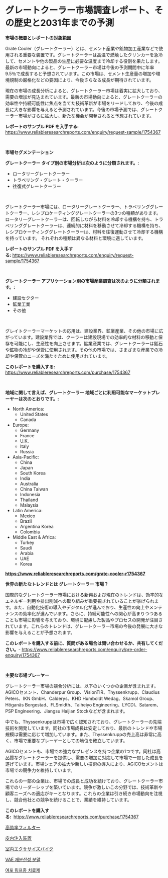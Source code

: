 <p><h1>グレートクーラー市場調査レポート、その歴史と2031年までの予測</h1></p><p><strong>市場の概要とレポートの対象範囲</strong></p>
<p><p>Grate Cooler（グレートクーラー）とは、セメント産業や鉱物加工産業などで使用される重要な装置です。グレートクーラーは高温で燃焼したクリンカーを急冷して、セメントや他の製品の生産に必要な温度まで冷却する役割を果たします。最新の市場動向によると、グレートクーラー市場は今後の予測期間中に年率9.5％で成長すると予想されています。この市場は、セメント生産量の増加や環境規制の厳格化などの要因により、今後さらなる成長が期待されています。</p><p>現在の市場の成長分析によると、グレートクーラー市場は着実に拡大しており、需要の増加が見込まれています。最新の市場動向によると、グレートクーラーの効率性や持続可能性に焦点を当てた技術革新が市場をリードしており、今後の成長に大きな影響を与えると予測されています。今後の市場予測では、グレートクーラー市場がさらに拡大し、新たな機会が開発されると予想されています。</p></p>
<p><strong>レポートのサンプル PDF を入手する:</strong> <a href="https://www.reliableresearchreports.com/enquiry/request-sample/1754367">https://www.reliableresearchreports.com/enquiry/request-sample/1754367</a></p>
<p>&nbsp;</p>
<p><strong>市場セグメンテーション</strong></p>
<p><strong>グレートクーラー タイプ別の市場分析は次のように分類されます。:</strong></p>
<p><ul><li>ロータリーグレートクーラー</li><li>トラベリング・グレート・クーラー</li><li>往復式グレートクーラー</li></ul></p>
<p>&nbsp;</p>
<p><p>グレートクーラー市場には、ロータリーグレートクーラー、トラベリンググレートクーラー、レシプロケーティンググレートクーラーの3つの種類があります。 ロータリーグレートクーラーは、回転しながら材料を冷却する機構を持ち、トラベリンググレートクーラーは、連続的に材料を移動させて冷却する機構を持ち、レシプロケーティンググレートクーラーは、材料を往復運動させて冷却する機構を持っています。 それぞれの種類は異なる材料と環境に適しています。</p></p>
<p><strong>レポートのサンプル PDF を入手する:</strong>&nbsp;<a href="https://www.reliableresearchreports.com/enquiry/request-sample/1754367">https://www.reliableresearchreports.com/enquiry/request-sample/1754367</a></p>
<p>&nbsp;</p>
<p><strong> グレートクーラー アプリケーション別の市場産業調査は次のように分類されます。:</strong></p>
<p><ul><li>建設セクター</li><li>鉱業工業</li><li>その他</li></ul></p>
<p>&nbsp;</p>
<p><p>グレイトクーラーマーケットの応用は、建設業界、鉱業産業、その他の市場に広がっています。建設業界では、クーラーは建設現場での効率的な材料の移動と保存を可能にし、生産性を向上させます。鉱業産業では、グレートクーラーは鉱石や鉱物の冷却や保管に使用されます。その他の市場では、さまざまな産業での冷却や保管のニーズを満たすために使用されています。</p></p>
<p><strong>このレポートを購入する:</strong>&nbsp; <a href="https://www.reliableresearchreports.com/purchase/1754367">https://www.reliableresearchreports.com/purchase/1754367</a></p>
<p>&nbsp;</p>
<p><strong>地域に関して言えば、グレートクーラー 地域ごとに利用可能なマーケットプレーヤーは次のとおりです。:</strong></p>
<p><ul>
    <li>
        North America:
        <ul>
            <li>United States</li>
            <li>Canada</li>
        </ul>
    </li>
    <li>
        Europe:
        <ul>
            <li>Germany</li>
            <li>France</li>
            <li>U.K.</li>
            <li>Italy</li>
            <li>Russia</li>
        </ul>
    </li>
    <li>
        Asia-Pacific:
        <ul>
            <li>China</li>
            <li>Japan</li>
            <li>South Korea</li>
            <li>India</li>
            <li>Australia</li>
            <li>China Taiwan</li>
            <li>Indonesia</li>
            <li>Thailand</li>
            <li>Malaysia</li>
        </ul>
    </li>
    <li>
        Latin America:
        <ul>
            <li>Mexico</li>
            <li>Brazil</li>
            <li>Argentina Korea</li>
            <li>Colombia</li>
        </ul>
    </li>
    <li>
        Middle East & Africa:
        <ul>
            <li>Turkey</li>
            <li>Saudi</li>
            <li>Arabia</li>
            <li>UAE</li>
            <li>Korea</li>
        </ul>
    </li>
    </ul></p>
<p><strong><a href="https://www.reliableresearchreports.com/grate-cooler-r1754367">https://www.reliableresearchreports.com/grate-cooler-r1754367</a></strong>&nbsp;</p>
<p><strong>世界の新たなトレンドとは グレートクーラー 市場？</strong></p>
<p><p>国際的なグレートクーラー市場における新興および現在のトレンドは、効率的なエネルギー利用や排出削減への取り組みが重要視されていることが挙げられます。また、自動化技術の導入やデジタル化が進んでおり、生産性の向上やメンテナンスの効率化が進んでいます。さらに、持続可能性への関心が高まりつつあることも市場に影響を与えており、環境に配慮した製品やプロセスの開発が注目されています。これらのトレンドは、グレートクーラー市場の今後の発展に大きな影響を与えることが予想されます。</p></p>
<p><strong>このレポートを購入する前に、質問がある場合は問い合わせるか、共有してください。</strong>- <a href="https://www.reliableresearchreports.com/enquiry/pre-order-enquiry/1754367">https://www.reliableresearchreports.com/enquiry/pre-order-enquiry/1754367</a></p>
<p>&nbsp;</p>
<p><strong>主要な市場プレーヤー</strong></p>
<p><p>グレートクーラー市場の競合分析には、以下のいくつかの企業が含まれます。AGICOセメント、Chanderpur Group、VisionTIR、Thyssenkrupp、Claudius Peters、IKN GmbH、Calderys、KHD Humboldt Wedag、Skamol Group、Höganäs Borgestad、FLSmidth、Taiheiyo Engineering、LYCDI、Satarem、PSP Engineering、Jiangsu Haijian Stockなどが含まれます。 </p><p>中でも、Thyssenkruppは市場で広く認知されており、グレートクーラーの先端技術を開発しています。同社の市場成長は安定しており、最新のトレンドや市場規模は需要に応じて増加しています。また、Thyssenkruppの売上高は非常に高く、市場で重要なプレーヤーとしての地位を確立しています。</p><p>AGICOセメントも、市場での強力なプレゼンスを持つ企業の1つです。同社は高品質なグレートクーラーを提供し、需要の増加に対応して市場で一貫した成長を遂げています。市場シェアの拡大や新しい技術の導入により、AGICOセメントは市場での競争力を維持しています。</p><p>これらの一部の企業は、市場での成長と成功を続けており、グレートクーラー市場でのリーダーシップを築いています。競争が激しいこの分野では、技術革新や顧客ニーズへの適応がキーとなります。これらの企業は引き続き市場動向を注視し、競合他社との競争を続けることで、業績を維持しています。</p></p>
<p><strong>このレポートを購入する:</strong>&nbsp;&nbsp;<a href="https://www.reliableresearchreports.com/purchase/1754367">https://www.reliableresearchreports.com/purchase/1754367</a></p>
<p><p><a href="https://medium.com/@raymanta28/%E9%AB%98%E5%8A%B9%E7%8E%87%E3%83%95%E3%82%A3%E3%83%AB%E3%82%BF%E3%83%BC%E5%B8%82%E5%A0%B4-%E5%B8%82%E5%A0%B4%E3%82%B7%E3%82%A7%E3%82%A2-%E5%B8%82%E5%A0%B4%E3%83%88%E3%83%AC%E3%83%B3%E3%83%89-%E3%81%9D%E3%81%97%E3%81%A6%E5%B0%86%E6%9D%A5%E3%81%AE%E6%88%90%E9%95%B7%E3%82%92%E6%8E%A2%E3%82%8B-529724205889">高効率フィルター</a></p><p><a href="https://github.com/SarahFahey88/Market-Research-Report-List-1/blob/main/607696225353.md">皮内注入装置</a></p><p><a href="https://medium.com/@anabelavenport7854/%E5%B1%8B%E5%86%85%E3%82%A8%E3%82%AF%E3%82%B5%E3%82%B5%E3%82%A4%E3%82%BA%E3%83%90%E3%82%A4%E3%82%AF%E5%B8%82%E5%A0%B4%E8%A6%8F%E6%A8%A1%E3%81%AF-%E3%82%B0%E3%83%AD%E3%83%BC%E3%83%90%E3%83%AB%E7%94%A3%E6%A5%AD%E3%81%AB%E3%81%8A%E3%81%91%E3%82%8B%E3%83%99%E3%82%B9%E3%83%88%E3%83%9E%E3%83%BC%E3%82%B1%E3%83%86%E3%82%A3%E3%83%B3%E3%82%B0%E3%83%81%E3%83%A3%E3%83%8D%E3%83%AB%E3%82%92%E6%98%8E%E3%82%89%E3%81%8B%E3%81%AB%E3%81%97%E3%81%BE%E3%81%99-13a66ff954ba">室内エクササイズバイク</a></p><p><a href="https://medium.com/@sandubujor71/vae-redispersible-powder-%EC%8B%9C%EC%9E%A5-%EC%A0%90%EC%9C%A0%EC%9C%A8-%EB%B3%80%ED%99%94-%EB%B0%8F-%EC%8B%9C%EC%9E%A5-%EC%84%B1%EC%9E%A5-%EB%8F%99%ED%96%A5-2024%EB%85%84-2031%EB%85%84-7fe72348405c">VAE 재분산성 분말</a></p><p><a href="https://medium.com/@whitneymurphy1982/%ED%8F%B4%EB%A6%AC%ED%81%98%EB%9F%AC-%EB%A6%BC%ED%94%84%EC%A2%85-%EC%95%BD%EB%AC%BC-%EC%8B%9C%EC%9E%A5%EC%9D%80-%EC%8B%9C%EC%9E%A5-%EC%A0%90%EC%9C%A0%EC%9C%A8-%EA%B7%9C%EB%AA%A8-%EB%B0%8F-2031%EB%85%84%EA%B9%8C%EC%A7%80-%EC%98%88%EC%83%81%EB%90%9C-%EC%98%88%EC%B8%A1%EC%97%90-%EC%B4%88%EC%A0%90%EC%9D%84-%EB%A7%9E%EC%B6%A5%EB%8B%88%EB%8B%A4-0ceeab42ac7d">여포 림프종 치료제</a></p></p>